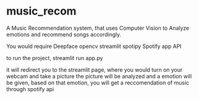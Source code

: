 # music_recom
A Music Recommendation system, that uses Computer Vision to Analyze emotions and recommend songs accordingly.

You would require
Deepface
opencv
streamlit
spotipy
Spotify app API

to run the project,
streamlit run app.py

it will redirect you to the streamlit page, where you would turn on your webcam and take a picture
the picture will be analyzed and a emotion will be given, based on that emotion, you will get a reccomendation of music through spotify api
